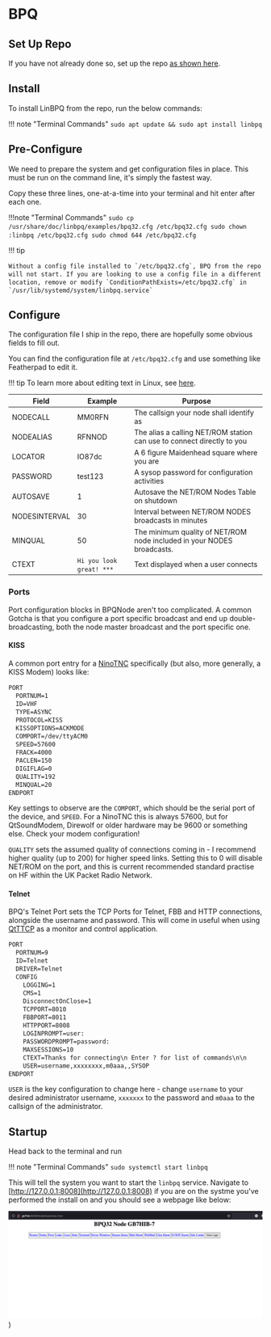 # BPQ

## Set Up Repo

If you have not already done so, set up the repo [as shown here](../repo.md).

## Install

To install LinBPQ from the repo, run the below commands:

!!! note "Terminal Commands"
    `sudo apt update && sudo apt install linbpq`


## Pre-Configure

We need to prepare the system and get configuration files in place. This must be
run on the command line, it's simply the fastest way.

Copy these three lines, one-at-a-time into your terminal and hit enter after
each one.

!!!note "Terminal Commands"
	```
	sudo cp /usr/share/doc/linbpq/examples/bpq32.cfg /etc/bpq32.cfg
	sudo chown :linbpq /etc/bpq32.cfg
	sudo chmod 644 /etc/bpq32.cfg
	```

!!! tip

    Without a config file installed to `/etc/bpq32.cfg`, BPQ from the repo will not start. If you are looking to use a config file in a different location, remove or modify `ConditionPathExists=/etc/bpq32.cfg` in `/usr/lib/systemd/system/linbpq.service`

## Configure

The configuration file I ship in the repo, there are hopefully some obvious fields to fill out.

You can find the configuration file at `/etc/bpq32.cfg` and use something like
Featherpad to edit it. 

!!! tip
	To learn more about editing text in Linux, see [here](../linux.md/#editing-text-as-root).


| Field | Example | Purpose
| ----- | ------- | -------
| NODECALL | MM0RFN | The callsign your node shall identify as
| NODEALIAS | RFNNOD | The alias a calling NET/ROM station can use to connect directly to you
| LOCATOR | IO87dc | A 6 figure Maidenhead square where you are
| PASSWORD | test123 | A sysop password for configuration activities
| AUTOSAVE | 1 | Autosave the NET/ROM Nodes Table on shutdown 
| NODESINTERVAL | 30 | Interval between NET/ROM NODES broadcasts in minutes
| MINQUAL | 50 | The minimum quality of NET/ROM node included in your NODES broadcasts.
| CTEXT | `Hi you look great! ***` | Text displayed when a user connects

### Ports

Port configuration blocks in BPQNode aren't too complicated. A common Gotcha is that you configure a port specific broadcast and end up double-broadcasting, both the node master broadcast and the port specific one. 

#### KISS

A common port entry for a [NinoTNC](../modems/ninotnc.md) specifically (but also, more generally, a KISS Modem) looks like:

```
PORT
  PORTNUM=1
  ID=VHF
  TYPE=ASYNC
  PROTOCOL=KISS
  KISSOPTIONS=ACKMODE
  COMPORT=/dev/ttyACM0
  SPEED=57600
  FRACK=4000
  PACLEN=150
  DIGIFLAG=0
  QUALITY=192
  MINQUAL=20
ENDPORT
```

Key settings to observe are the `COMPORT`, which should be the serial port of the device, and `SPEED`. For a NinoTNC this is always 57600, but for QtSoundModem, Direwolf or older hardware may be 9600 or something else. Check your modem configuration!

`QUALITY` sets the assumed quality of connections coming in - I recommend higher quality (up to 200) for higher speed links. Setting this to 0 will disable NET/ROM on the port, and this is current recommended standard practise on HF within the UK Packet Radio Network.

#### Telnet

BPQ's Telnet Port sets the TCP Ports for Telnet, FBB and HTTP connections, alongside the username and password. This will come in useful when using [QtTTCP](../clients/qtttcp.md) as a monitor and control application.

```
PORT
  PORTNUM=9
  ID=Telnet
  DRIVER=Telnet
  CONFIG
    LOGGING=1
    CMS=1
    DisconnectOnClose=1
    TCPPORT=8010
    FBBPORT=8011
    HTTPPORT=8008
    LOGINPROMPT=user:
    PASSWORDPROMPT=password:
    MAXSESSIONS=10
    CTEXT=Thanks for connecting\n Enter ? for list of commands\n\n
    USER=username,xxxxxxxx,m0aaa,,SYSOP
ENDPORT
```

`USER` is the key configuration to change here - change `username` to your desired administrator username,  `xxxxxxx` to the password and `m0aaa` to the callsign of the administrator.

## Startup

Head back to the terminal and run 

!!! note "Terminal Commands" 
	`sudo systemctl start linbpq`

This will tell the system you want to start the `linbpq` service. Navigate to
[http://127.0.0.1:8008](http://127.0.0.1:8008) if you are on the systme you've
performed the install on and you should see a webpage like below:

![bpq welcome page](../static/img/bpq_login.png))
